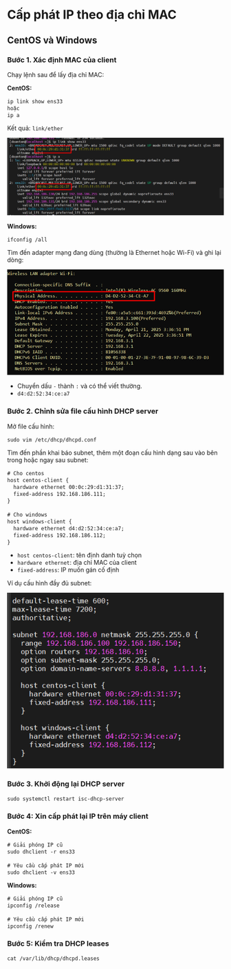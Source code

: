 # Cấp phát IP theo địa chỉ MAC

## CentOS và Windows

### Bước 1. Xác định MAC của client

Chạy lệnh sau để lấy địa chỉ MAC:

**CentOS:**

```plaintext
ip link show ens33
hoặc
ip a
```

Kết quả: `link/ether`

![centos MAC address](./images/centos_mac.png)

**Windows:**

```plaintext
ifconfig /all
```

Tìm đến adapter mạng đang dùng (thường là Ethernet hoặc Wi-Fi) và ghi lại dòng:

![Windows MAC address](./images/windows_mac.png)

- Chuyển dấu `-` thành `:` và có thể viết thường.
- `d4:d2:52:34:ce:a7`

### Bước 2. Chỉnh sửa file cấu hình DHCP server

Mở file cấu hình:

```plaintext
sudo vim /etc/dhcp/dhcpd.conf
```

Tìm đến phần khai báo subnet, thêm một đoạn cấu hình dạng sau vào bên trong hoặc ngay sau subnet:

```plaintext
# Cho centos
host centos-client {
  hardware ethernet 00:0c:29:d1:31:37;
  fixed-address 192.168.186.111;
}

# Cho windows
host windows-client {
  hardware ethernet d4:d2:52:34:ce:a7;
  fixed-address 192.168.186.112;
}
```

- `host centos-client`: tên định danh tuỳ chọn
- `hardware ethernet`: địa chỉ MAC của client
- `fixed-address`: IP muốn gán cố định

Ví dụ cấu hình đầy đủ subnet:

![configure DHCP](./images/config_dhcp.png)

### Bước 3. Khởi động lại DHCP server

```plaintext
sudo systemctl restart isc-dhcp-server
```

### Bước 4: Xin cấp phát lại IP trên máy client

**CentOS:**

```plaintext
# Giải phóng IP cũ
sudo dhclient -r ens33

# Yêu cầu cấp phát IP mới
sudo dhclient -v ens33
```

**Windows:**

```plaintext
# Giải phóng IP cũ
ipconfig /release

# Yêu cầu cấp phát IP mới
ipconfig /renew
```

### Bước 5: Kiểm tra DHCP leases

```plaintext
cat /var/lib/dhcp/dhcpd.leases
```

